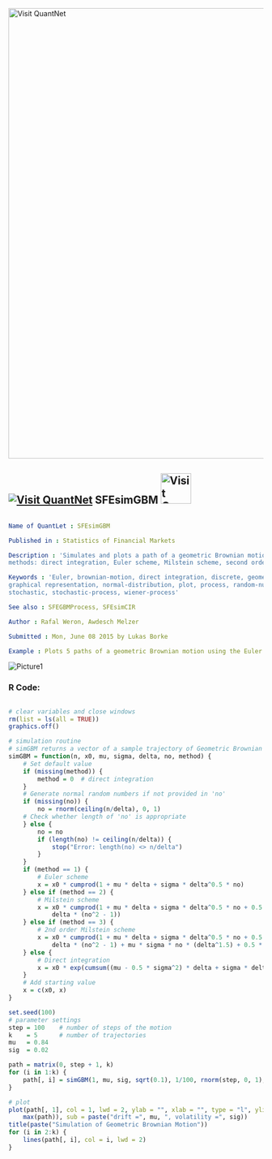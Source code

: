 
[<img src="https://github.com/QuantLet/Styleguide-and-FAQ/blob/master/pictures/banner.png" width="888" alt="Visit QuantNet">](http://quantlet.de/)

## [<img src="https://github.com/QuantLet/Styleguide-and-FAQ/blob/master/pictures/qloqo.png" alt="Visit QuantNet">](http://quantlet.de/) **SFEsimGBM** [<img src="https://github.com/QuantLet/Styleguide-and-FAQ/blob/master/pictures/QN2.png" width="60" alt="Visit QuantNet 2.0">](http://quantlet.de/)

```yaml

Name of QuantLet : SFEsimGBM

Published in : Statistics of Financial Markets

Description : 'Simulates and plots a path of a geometric Brownian motion (GBM) using 4 different
methods: direct integration, Euler scheme, Milstein scheme, second order Milstein scheme.'

Keywords : 'Euler, brownian-motion, direct integration, discrete, geometric-brownian-motion,
graphical representation, normal-distribution, plot, process, random-number-generation, simulation,
stochastic, stochastic-process, wiener-process'

See also : SFEGBMProcess, SFEsimCIR

Author : Rafal Weron, Awdesch Melzer

Submitted : Mon, June 08 2015 by Lukas Borke

Example : Plots 5 paths of a geometric Brownian motion using the Euler scheme.

```

![Picture1](SFEsimGBM-1.png)


### R Code:
```r

# clear variables and close windows
rm(list = ls(all = TRUE))
graphics.off()

# simulation routine
# simGBM returns a vector of a sample trajectory of Geometric Brownian Motion on the time interval [0,N]
simGBM = function(n, x0, mu, sigma, delta, no, method) {
    # Set default value
    if (missing(method)) {
        method = 0  # direct integration
    }
    # Generate normal random numbers if not provided in 'no'
    if (missing(no)) {
        no = rnorm(ceiling(n/delta), 0, 1)
    # Check whether length of 'no' is appropriate
    } else {
        no = no
        if (length(no) != ceiling(n/delta)) {
            stop("Error: length(no) <> n/delta")
        }
    }
    if (method == 1) {
        # Euler scheme
        x = x0 * cumprod(1 + mu * delta + sigma * delta^0.5 * no)
    } else if (method == 2) {
        # Milstein scheme
        x = x0 * cumprod(1 + mu * delta + sigma * delta^0.5 * no + 0.5 * sigma^2 * 
            delta * (no^2 - 1))
    } else if (method == 3) {
        # 2nd order Milstein scheme
        x = x0 * cumprod(1 + mu * delta + sigma * delta^0.5 * no + 0.5 * sigma^2 * 
            delta * (no^2 - 1) + mu * sigma * no * (delta^1.5) + 0.5 * (mu^2) *  (delta^2))
    } else {
        # Direct integration
        x = x0 * exp(cumsum((mu - 0.5 * sigma^2) * delta + sigma * delta^0.5 * no))
    }
    # Add starting value
    x = c(x0, x)
}

set.seed(100)
# parameter settings
step = 100    # number of steps of the motion
k    = 5      # number of trajectories
mu   = 0.84
sig  = 0.02

path = matrix(0, step + 1, k)
for (i in 1:k) {
    path[, i] = simGBM(1, mu, sig, sqrt(0.1), 1/100, rnorm(step, 0, 1), 1)
}

# plot
plot(path[, 1], col = 1, lwd = 2, ylab = "", xlab = "", type = "l", ylim = c(min(path), 
    max(path)), sub = paste("drift =", mu, ", volatility =", sig))
title(paste("Simulation of Geometric Brownian Motion"))
for (i in 2:k) {
    lines(path[, i], col = i, lwd = 2)
} 

```

